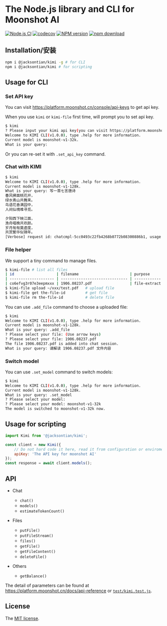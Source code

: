 # The Node.js library and CLI for Moonshot AI

[![Node.js CI](https://github.com/JacksonTian/kimi/actions/workflows/test.yaml/badge.svg)](https://github.com/JacksonTian/kimi/actions/workflows/test.yaml)
[![codecov][cov-image]][cov-url]
[![NPM version][npm-image]][npm-url]
[![npm download][download-image]][download-url]

[npm-image]: https://img.shields.io/npm/v/%40jacksontian%2Fkimi
[npm-url]: https://npmjs.org/package/@jacksontian/kimi
[cov-image]: https://codecov.io/gh/JacksonTian/kimi/branch/master/graph/badge.svg
[cov-url]: https://codecov.io/gh/JacksonTian/kimi
[download-image]: https://img.shields.io/npm/dm/%40jacksontian%2Fkimi
[download-url]: https://npmjs.org/package/@jacksontian/kimi

## Installation/安装

```sh
npm i @jacksontian/kimi -g # for CLI
npm i @jacksontian/kimi # for scripting
```

## Usage for CLI

### Set API key

You can visit <https://platform.moonshot.cn/console/api-keys> to get api key.

When you use `kimi` or `kimi-file` first time, will prompt you to set api key.

```bash
$ kimi
? Please input your kimi api key(you can visit https://platform.moonshot.cn/console/api-keys to get api key): ***************************************************
Welcome to KIMI CLI(v1.0.0), type .help for more information.
Current model is moonshot-v1-32k.
What is your query: 
```

Or you can re-set it with `.set_api_key` command.

### Chat with KIMI

```sh
$ kimi
Welcome to KIMI CLI(v1.0.0), type .help for more information.
Current model is moonshot-v1-128k.
What is your query: 写一首七言唐诗
春风拂面桃花开，
绿水青山共舞来。
鸟语花香满园中，
人间仙境难寻觅。

夕阳西下映江面，
渔舟唱晚共欢颜。
岁月匆匆莫虚度，
共赏繁华似锦年。
[Verbose] request id: chatcmpl-5cc0493c22fb4268b0772b08300886b1, usage tokens: 62
```

### File helper

We support a tiny command to manage files.

```bash
$ kimi-file # list all files
| id                   | filename                       | purpose      | type | size       | created_at          | status |
| -------------------- | ------------------------------ | ------------ | ---- | ---------- | ------------------- | ------ |
| co6efvg3r07e3eepmxxx | 1906.08237.pdf                 | file-extract | file | 761790     | 2024-04-03 05:24:14 | ok     |
$ kimi-file upload ~/xxx/test.pdf   # upload file
$ kimi-file get the-file-id         # get file
$ kimi-file rm the-file-id          # delete file
```

You can use `.add_file` command to choose a uploaded file:

```bash
$ kimi
Welcome to KIMI CLI(v1.0.0), type .help for more information.
Current model is moonshot-v1-128k.
What is your query: .add_file
? Please select your file: (Use arrow keys)
? Please select your file: 1906.08237.pdf
The file 1906.08237.pdf is added into chat session.
What is your query: 请解读 1906.08237.pdf 文件内容
```

### Switch model

You can use `.set_model` command to switch models:

```bash
$ kimi
Welcome to KIMI CLI(v1.0.0), type .help for more information.
Current model is moonshot-v1-128k.
What is your query: .set_model
? Please select your model: 
? Please select your model: moonshot-v1-32k
The model is switched to moonshot-v1-32k now.
```

## Usage for scripting

```js
import Kimi from '@jacksontian/kimi';

const client = new Kimi({
    // Do not hard code it here, read it from configuration or enviroment variables
    apiKey: 'The API key for moonshot AI'
});
const response = await client.models();
```

## API

- Chat
  - `chat()`
  - `models()`
  - `estimateTokenCount()`

- Files
  - `putFile()`
  - `putFileStream()`
  - `files()`
  - `getFile()`
  - `getFileContent()`
  - `deleteFile()`

- Others
  - `getBalance()`

The detail of parameters can be found at <https://platform.moonshot.cn/docs/api-reference> or [`test/kimi.test.js`](./test/kimi.test.js).

## License

The [MIT license](./LICENSE).
